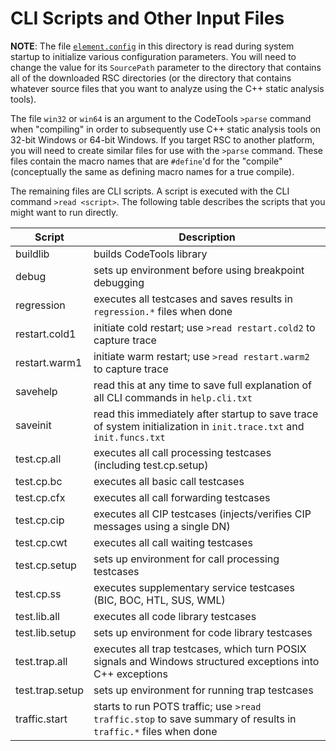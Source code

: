 # CLI Scripts and Other Input Files

**NOTE**: The file [`element.config`](/input/element.config.txt) in this directory is read
during system startup to initialize various configuration parameters.  You will need to
change the value for its `SourcePath` parameter to the directory that contains all of the
downloaded RSC directories (or the directory that contains whatever source files that you
want to analyze using the C++ static analysis tools).

The file `win32` or `win64` is an argument to the CodeTools `>parse` command when "compiling"
in order to subsequently use C++ static analysis tools on 32-bit Windows or 64-bit Windows.
If you target RSC to another platform, you will need to create similar files for use with the
`>parse` command.  These files contain the macro names that are `#define`'d for the "compile"
(conceptually the same as defining macro names for a true compile).

The remaining files are CLI scripts.  A script is executed with the CLI command `>read <script>`.
The following table describes the scripts that you might want to run directly.

Script | Description
------ | -----------
buildlib | builds CodeTools library
debug | sets up environment before using breakpoint debugging
regression | executes all testcases and saves results in `regression.*` files when done
restart.cold1 | initiate cold restart; use `>read restart.cold2` to capture trace
restart.warm1 | initiate warm restart; use `>read restart.warm2` to capture trace
savehelp | read this at any time to save full explanation of all CLI commands in `help.cli.txt`
saveinit | read this immediately after startup to save trace of system initialization in `init.trace.txt` and `init.funcs.txt`
test.cp.all | executes all call processing testcases (including test.cp.setup)
test.cp.bc | executes all basic call testcases
test.cp.cfx | executes all call forwarding testcases
test.cp.cip | executes all CIP testcases (injects/verifies CIP messages using a single DN)
test.cp.cwt | executes all call waiting testcases
test.cp.setup | sets up environment for call processing testcases               
test.cp.ss | executes supplementary service testcases (BIC, BOC, HTL, SUS, WML)
test.lib.all | executes all code library testcases
test.lib.setup | sets up environment for code library testcases
test.trap.all | executes all trap testcases, which turn POSIX signals and Windows structured exceptions into C++ exceptions
test.trap.setup | sets up environment for running trap testcases
traffic.start | starts to run POTS traffic; use `>read traffic.stop` to save summary of results in `traffic.*` files when done
